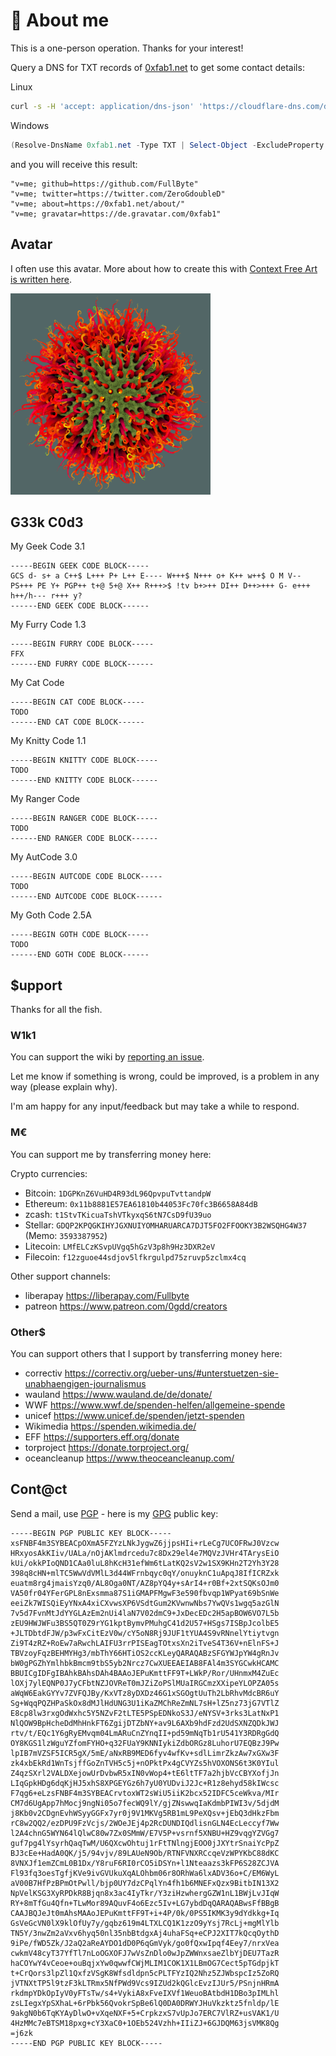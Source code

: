 # 🤔 About me

This is a one-person operation.
Thanks for your interest!

Query a DNS for TXT records of [0xfab1.net](https://0xfab1.net) to get some contact details:

Linux

```bash
curl -s -H 'accept: application/dns-json' 'https://cloudflare-dns.com/dns-query?name=0xfab1.net&type=TXT'  | jq -r .Answer[].data
```

Windows

```powershell
(Resolve-DnsName 0xfab1.net -Type TXT | Select-Object -ExcludeProperty Strings).Text | Format-Table
```

and you will receive this result:

```shell
"v=me; github=https://github.com/FullByte"
"v=me; twitter=https://twitter.com/ZeroGdoubleD"
"v=me; about=https://0xfab1.net/about/"
"v=me; gravatar=https://de.gravatar.com/0xfab1"
```

## Avatar

I often use this avatar. More about how to create this with [Context Free Art is written here](https://0xfab1.net/make/art/contextfreeart/).

![avatar](_avatar_aboutme.png)

## G33k C0d3

My Geek Code 3.1

```GEEKCODE
-----BEGIN GEEK CODE BLOCK-----
GCS d- s+ a C++$ L+++ P+ L++ E---- W+++$ N+++ o+ K++ w++$ O M V-- PS+++ PE Y+ PGP++ t+@ 5+@ X++ R+++>$ !tv b+>++ DI++ D++>+++ G- e+++ h++/h--- r+++ y?
------END GEEK CODE BLOCK------
```

My Furry Code 1.3

```GEEKCODE
-----BEGIN FURRY CODE BLOCK-----
FFX
------END FURRY CODE BLOCK------
```

My Cat Code

```GEEKCODE
-----BEGIN CAT CODE BLOCK-----
TODO
------END CAT CODE BLOCK------
```

My Knitty Code 1.1

```GEEKCODE
-----BEGIN KNITTY CODE BLOCK-----
TODO
------END KNITTY CODE BLOCK------
```

My Ranger Code

```GEEKCODE
-----BEGIN RANGER CODE BLOCK-----
TODO
------END RANGER CODE BLOCK------
```

My AutCode 3.0

```GEEKCODE
-----BEGIN AUTCODE CODE BLOCK-----
TODO
------END AUTCODE CODE BLOCK------
```

My Goth Code 2.5A

```GEEKCODE
-----BEGIN GOTH CODE BLOCK-----
TODO
------END GOTH CODE BLOCK------
```

## $upport

Thanks for all the fish.

### W1k1

You can support the wiki by [reporting an issue](https://github.com/FullByte/FullByte.github.io/issues/new/choose).

Let me know if something is wrong, could be improved, is a problem in any way (please explain why).

I'm am happy for any input/feedback but may take a while to respond.

### M€

You can support me by transferring money here:

Crypto currencies:

- Bitcoin: ```1DGPKnZ6VuHD4R93dL96QpvpuTvttandpW```
- Ethereum: ```0x11b8881E57EA61810b44053Fc70fc3B6658A84dB```
- zcash: ```t1StvTKicuaTshVTkyxqS6tN7CsD9fU39uo```
- Stellar: ```GDQP2KPQGKIHYJGXNUIYOMHARUARCA7DJT5FO2FFOOKY3B2WSQHG4W37``` (Memo: ```3593387952```)
- Litecoin: ```LMfELCzKSvpUVgq5hGzV3p8h9Hz3DXR2eV```
- Filecoin: ```f12zguoe44sdjov5lfkrgulpd75zruvp5zclmx4cq```

Other support channels:

- liberapay <https://liberapay.com/Fullbyte>
- patreon <https://www.patreon.com/0gdd/creators>

### Other$

You can support others that I support by transferring money here:

- correctiv <https://correctiv.org/ueber-uns/#unterstuetzen-sie-unabhaengigen-journalismus>
- wauland <https://www.wauland.de/de/donate/>
- WWF <https://www.wwf.de/spenden-helfen/allgemeine-spende>
- unicef <https://www.unicef.de/spenden/jetzt-spenden>
- Wikimedia <https://spenden.wikimedia.de/>
- EFF <https://supporters.eff.org/donate>
- torproject <https://donate.torproject.org/>
- oceancleanup <https://www.theoceancleanup.com/>

## Cont@ct

Send a mail, use [PGP](https://de.wikipedia.org/wiki/Pretty_Good_Privacy) - here is my [GPG](https://gnupg.org/) public key:

```GPG
-----BEGIN PGP PUBLIC KEY BLOCK-----
xsFNBF4m3SYBEACpOXmA5FZYzLNkJygwZ6jjpsHIi+rLeCg7UCOFRwJ0Vzcw
HRxyosAkKIiv/UALa/nOjAKlmdrcedu7c8Dx29el4e7MQVzJVHr4TArysEiO
kUi/okkPIoQND1CAa0luL8hKcH31efWm6tLatKQ2sV2w1SX9KHn2T2Yh3Y28
398q8cHN+mlTC5WwVdVMlL3d44WFrnbqyc0qY/onuyknC1uApqJ8IfICRZxk
euatm8rg4jmaisYzq0/AL8Oga0NT/AZ8pYQ4y+sArI4+r0Bf+2xtSQKsOJm0
VA50fr04YFerGPL8nExsmma87S1iGMAPFMgwF3e590fbvqp1WPyat69bSnWe
eeiZk7WISQiEyYNxA4xiCXvwsXP6VSdtGum2KVwnwNbs7YwQVs1wgq5azGlN
7v5d7FvnMtJdYYGLAzEm2nUi4laN7V02dmC9+JxDecEDc2H5apBOW6VO7L5b
zEU9HWJWFu3BS5QT0Z9rYG1kptBymvPMuhgC41d2U57+HSgs7ISBpJcolbE5
+JLTDbtdFJW/p3wFxCitEzV0w/cY5oN8Rj9JUF1tYUA4S9vRNnelYtiytvgn
Zi9T4zRZ+RoEw7aRwchLAIFU3rrPISEagTOtxsXn2iTveS4T36V+nElnFS+J
TBVzoyFqzBEHMYHg3/mbThY66HTiOS2ccKLeyQARAQABzSFGYWJpYW4gRnJv
bW0gPGZhYmlhbkBmcm9tbS5yb2Nrcz7CwXUEEAEIAB8FAl4m3SYGCwkHCAMC
BBUICgIDFgIBAhkBAhsDAh4BAAoJEPuKmttFF9T+LWkP/Ror/UHnmxM4ZuEc
lOXj7ylEQNP0J7yCFbtNZJOVReT0mJZiZoPSlMUaIRGCmzXXipeYLOPZA05s
aWqW6EakGYYv7ZVFQJBy/KxVTz8yDXDz46G1xSGOgtUuTh2LbRhvMdcBR6uY
Sg+WqqPQZHPaSkOx8dMJlHdUNG3U1iKaZMChReZmNL7sH+lZ5nz73jG7VTlZ
E8cp8lw3rxgOdWxhc5Y5NZvF2tLTE5PSpEDNkoS3J/eNYSV+3rks3LatNxP1
NlQOW9BpHcheDdMhHnkFT6ZgijDTZbNY+av9L6AXb9hdFzd2UdSXNZQDkJWJ
rtv/t/EQc1Y6gRyEMvqm04LmARuCnZYnqII+pd59mNqTb1rU541Y3RDRgGdQ
OY8KGS1lzWguYZfomFYHO+q32FUaY9KNNIykiZdbORGz8LuhorU7EQBzJ9Pw
lpIB7mVZSF5ICR5gX/5mE/aNxRB9MED6fyv4wfKv+sdlLimrZkzAw7xGXw3F
zk4xbEkRd1WnTsjffGoZnTVH5c5j+nOPktPx4gCVYZs5hVOXONS6t3K0YIul
Z4qzSXrl2VALDXejowUrDvbwR5xIN0vWop4+tE6ltTF7a2hjbVcCBYXofjJn
LIqGpkHDg6dqKjHJ5xhS8XPGEYGz6h7yU0YUDviJ2Jc+R1z8ehyd58kIWcsc
F7qg6+eLzsFNBF4m3SYBEACrvtoxWT2sWiU5iiK2bcx52IDFC5ceWkva/MIr
CM7d6UgApp7hMocj9ngNi05o7fecWQ9lY/gjZNswwqIaKdmbPIWI3v/5djdM
j8Kb0v2CDgnEvhWSyyGGFx7yr0j9V1MKVg5RB1mL9PeXQsv+jEbQ3dHkzFbm
rC8w2QQ2/ezDPU9FzVcjs/2WOeJEj4p2RcDUNDIQdlisnGLN4EcLeccyf7Ww
l2A4chnG5WYN64lQlwC80w7Zx0SMmW/E7V5P+vsrnf5XNBU+HZ9vqgYZVGg7
guf7pg4lYsyrhQaqTwM/U6QXcwOhtuj1rFtTNlngjEOO0jJXYtrSnaiYcPpZ
BJ3cEe+HadA0QK/j5/94vjv/89LAUeN9Ob/RTNFVNXRCcqeVzWPYKbC88dKC
8VNXJf1emZCmL0B1Dx/Y8ruF6RI0rCO5iDSYn+l1Nteaazs3kFP6S28ZCJVA
Fl93fq3oesTgfjKVe9ivGVUkuXqALOhbm06r8ORhWa6lxADV36o+C/EM6WyL
aV00B7HfPzBPmOtPwll/bjp0UY7dzCPqlYn4fh1b6MNEFxQzx9BitbIN13X2
NpVelKSG3XyRPDkR8Bjqn8x3ac4IyTkr/Y3ziHzwhergGZW1nL1BWjLvJIqW
RY+8mTfGu4Qfn+TLwMor89AQuvF4o6Ezc5Iv+LG7ybdDqQARAQABwsFfBBgB
CAAJBQJeJt0mAhsMAAoJEPuKmttFF9T+i+4P/0k/0PS5IKMK3y9dYdkkg+Iq
GsVeGcVN0lX9klOfUy7y/gqbz619m4LTXLCQ1K1zzO9yYsj7RcLj+mgMlYlb
TN5Y/3nwZm2aVxv6hyq50nl35nbBtdgxAj4uhaFSq+eCPJ2XIT7kQcqOythD
9iPe/fWD5Zk/J2aQ2aReAYDO1dD0P6qGmVyk/go0fQxwIpqf4Eey7/nrxVea
cwkmV48cyT37YfTl7nLoOGXOFJ7wVsZnDlo0wJpZWWnxsaeZlbYjDEU7TazR
haCOYwY4vCeoe+ouBqjxYw0qwwfCWjMLIM1COK1X1LBmOG7Cect5pTGdpjkT
t+CrQors3lpZl1QxfzVSgK8Wfsdldpn5cPLTFYzIQ2Nhz5ZJWbspcIz5ZoRQ
jVTNXtTP5l9tzF3kLTRmx5NfPWd9Vcs9IZUd2kQGlcEvzIJUr5/PSnjnHRmA
rkdmpYDkOpIyV0yFTsTw/s4+VykiA8xFveIXVf1WeuoBAtbdH1DBo3pIMLhl
zsLIegxYpSXhaL+6rPbk56QvokrSpBe6lQ0DA0DRWYJHuVkzktz5fnldp/lE
9akgN0b6TqKYAyDlwO+vXqeNXF+5+CrpkzxS7vUpJo7ERC7VlRZ+usVAK1/U
4HzMMc7eBTSM18pxg+cY3XaC0+1OEb524Vzhh+IIiZJ+6GJDQM63jsVMK8Qg
=j6zk
-----END PGP PUBLIC KEY BLOCK-----
```
